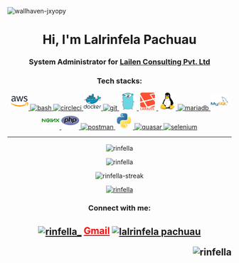 ![wallhaven-jxyopy](https://github.com/Rinfella/Rinfella/assets/61748587/c9d75d68-b2a0-4503-9187-ebc4e44c9302)


<h1 align="center">Hi, I'm Lalrinfela Pachuau</h1>
<h3 align="center">System Administrator for <a href="https://lailen.com/">Lailen Consulting Pvt. Ltd</a></h3>

<h3 align="center">Tech stacks:</h3>
<p align="center" justify="center"> <a href="https://aws.amazon.com" target="_blank" rel="noreferrer"> <img src="https://raw.githubusercontent.com/devicons/devicon/master/icons/amazonwebservices/amazonwebservices-original-wordmark.svg" alt="aws" width="40" height="40"/> </a> <a href="https://www.gnu.org/software/bash/" target="_blank" rel="noreferrer"> <img src="https://www.vectorlogo.zone/logos/gnu_bash/gnu_bash-icon.svg" alt="bash" width="40" height="40"/> </a> <a href="https://circleci.com" target="_blank" rel="noreferrer"> <img src="https://www.vectorlogo.zone/logos/circleci/circleci-icon.svg" alt="circleci" width="40" height="40"/> </a> <a href="https://www.docker.com/" target="_blank" rel="noreferrer"> <img src="https://raw.githubusercontent.com/devicons/devicon/master/icons/docker/docker-original-wordmark.svg" alt="docker" width="40" height="40"/> </a> <a href="https://git-scm.com/" target="_blank" rel="noreferrer"> <img src="https://www.vectorlogo.zone/logos/git-scm/git-scm-icon.svg" alt="git" width="40" height="40"/> </a> <a href="https://golang.org" target="_blank" rel="noreferrer"> <img src="https://raw.githubusercontent.com/devicons/devicon/master/icons/go/go-original.svg" alt="go" width="40" height="40"/> </a> <a href="https://laravel.com/" target="_blank" rel="noreferrer"> <img src="https://raw.githubusercontent.com/devicons/devicon/master/icons/laravel/laravel-plain-wordmark.svg" alt="laravel" width="40" height="40"/> </a> <a href="https://www.linux.org/" target="_blank" rel="noreferrer"> <img src="https://raw.githubusercontent.com/devicons/devicon/master/icons/linux/linux-original.svg" alt="linux" width="40" height="40"/> </a> <a href="https://mariadb.org/" target="_blank" rel="noreferrer"> <img src="https://www.vectorlogo.zone/logos/mariadb/mariadb-icon.svg" alt="mariadb" width="40" height="40"/> </a> <a href="https://www.mysql.com/" target="_blank" rel="noreferrer"> <img src="https://raw.githubusercontent.com/devicons/devicon/master/icons/mysql/mysql-original-wordmark.svg" alt="mysql" width="40" height="40"/> </a> <a href="https://www.nginx.com" target="_blank" rel="noreferrer"> <img src="https://raw.githubusercontent.com/devicons/devicon/master/icons/nginx/nginx-original.svg" alt="nginx" width="40" height="40"/> </a> <a href="https://www.php.net" target="_blank" rel="noreferrer"> <img src="https://raw.githubusercontent.com/devicons/devicon/master/icons/php/php-original.svg" alt="php" width="40" height="40"/> </a> <a href="https://postman.com" target="_blank" rel="noreferrer"> <img src="https://www.vectorlogo.zone/logos/getpostman/getpostman-icon.svg" alt="postman" width="40" height="40"/> </a> <a href="https://www.python.org" target="_blank" rel="noreferrer"> <img src="https://raw.githubusercontent.com/devicons/devicon/master/icons/python/python-original.svg" alt="python" width="40" height="40"/> </a> <a href="https://quasar.dev/" target="_blank" rel="noreferrer"> <img src="https://cdn.quasar.dev/logo/svg/quasar-logo.svg" alt="quasar" width="40" height="40"/> </a> <a href="https://www.selenium.dev" target="_blank" rel="noreferrer"> <img src="https://raw.githubusercontent.com/detain/svg-logos/780f25886640cef088af994181646db2f6b1a3f8/svg/selenium-logo.svg" alt="selenium" width="40" height="40"/> </a> </p>

<hr/>

<div align="center" justify="center">

<p><img align="center" justify="center" src="https://github-readme-stats.vercel.app/api/top-langs?username=Rinfella&show_icons=true&locale=en&theme=transparent&layout=compact&title_color=910063&icon_color=ffffa7" alt="rinfella"/></p>

<p><img src="https://github-readme-stats.vercel.app/api?username=Rinfella&show_icons=true&theme=transparent&title_color=910063&icon_color=ffffa7" alt="rinfella" /></p>

<p><img src="https://github-readme-streak-stats.herokuapp.com?user=Rinfella&theme=transparent&date_format=j%20M%5B%20Y%5D&currStreakLabel=59EAEB&fire=EB0000&sideLabels=eb34e1&currStreakNum=EB0000&sideNums=3471eb&ring=EB5D15" alt="rinfella-streak"/></p>

<p align="center"> <a href="https://github.com/ryo-ma/github-profile-trophy"><img src="https://github-profile-trophy.vercel.app/?username=rinfella&theme=onestar&column=4" alt="rinfella" /></a> </p>



<h3 align="center">Connect with me:</h3>
<h2 align="center" justify="between">
<a href="https://instagram.com/rinfella_" target="blank"><img align="center" src="https://raw.githubusercontent.com/rahuldkjain/github-profile-readme-generator/master/src/images/icons/Social/instagram.svg" alt="rinfella_" height="30" width="40" /></a>
<a href="mailto:rinfellapachuau93@gmail.com" target="blank" style="color:red; decorate-text:none;">Gmail</a>
<a href="https://linkedin.com/in/lalrinfela-pachuau-6a3017202" target="blank"><img align="center" src="https://raw.githubusercontent.com/rahuldkjain/github-profile-readme-generator/master/src/images/icons/Social/linked-in-alt.svg" alt="lalrinfela pachuau" height="30" width="40" /></a>
<p align="right"><img src="https://komarev.com/ghpvc/?username=rinfella&label=Profile%20views&color=0e75b6&style=flat" alt="rinfella" /> </p>
</h2>

</div>






<!---
Rinfella/Rinfella is a ✨ special ✨ repository because its `README.md` (this file) appears on your GitHub profile.
You can click the Preview link to take a look at your changes.
--->
